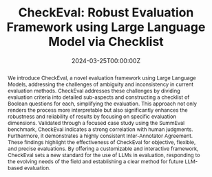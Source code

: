 ---
title: "CheckEval: Robust Evaluation Framework using Large Language Model via Checklist"
authors:
- admin
- Joonghoon Kim
- Jaehee Kim
- Hyowon Cho
- Pilsung Kang
author_notes:
- 'Equal Contribution'
- 'Equal Contribution'
- ''
- ''
- ''
date: "2024-03-25T00:00:00Z"
doi: ""

# Schedule page publish date (NOT publication's date).
publishDate: "2024-03-25T00:00:00Z"

# Publication type.
publication_types: ["article"]

# Publication name and optional abbreviated publication name.
publication: "HEAL@CHI2024"
abstract: We introduce CheckEval, a novel evaluation framework using Large Language Models, addressing the challenges of ambiguity and inconsistency in current evaluation methods. CheckEval addresses these challenges by dividing evaluation criteria into detailed sub-aspects and constructing a checklist of Boolean questions for each, simplifying the evaluation. This approach not only renders the process more interpretable but also significantly enhances the robustness and reliability of results by focusing on specific evaluation dimensions. Validated through a focused case study using the SummEval benchmark, CheckEval indicates a strong correlation with human judgments. Furthermore, it demonstrates a highly consistent Inter-Annotator Agreement. These findings highlight the effectiveness of CheckEval for objective, flexible, and precise evaluations. By offering a customizable and interactive framework, CheckEval sets a new standard for the use of LLMs in evaluation, responding to the evolving needs of the field and establishing a clear method for future LLM-based evaluation.
tags: []
# Display this page in the Featured widget?
featured: false

# links:
url_pdf: 'https://arxiv.org/abs/2403.18771'
url_code: ''
url_dataset: ''
url_poster: ''
url_project: ''
url_slides: ''
url_source: ''
url_video: ''
---